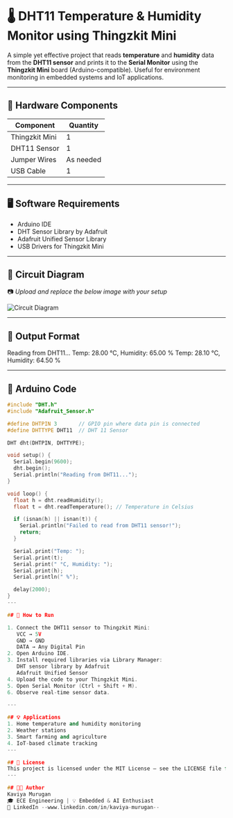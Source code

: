 # 🌡️ DHT11 Temperature & Humidity Monitor using Thingzkit Mini

A simple yet effective project that reads **temperature** and **humidity** data from the **DHT11 sensor** and prints it to the **Serial Monitor** using the **Thingzkit Mini** board (Arduino-compatible). Useful for environment monitoring in embedded systems and IoT applications.

---
## 🔧 Hardware Components

| Component         | Quantity |
|-------------------|----------|
| Thingzkit Mini    | 1        |
| DHT11 Sensor      | 1        |
| Jumper Wires      | As needed|
| USB Cable         | 1        |

---
## 🖥️ Software Requirements

- Arduino IDE
- DHT Sensor Library by Adafruit
- Adafruit Unified Sensor Library
- USB Drivers for Thingzkit Mini

---
## 🧠 Circuit Diagram

📷 _Upload and replace the below image with your setup_

![Circuit Diagram](images/circuit.jpg)

---
## 📌 Output Format

Reading from DHT11...
Temp: 28.00 °C, Humidity: 65.00 %
Temp: 28.10 °C, Humidity: 64.50 %

---

## 📄 Arduino Code

```cpp
#include "DHT.h"
#include "Adafruit_Sensor.h"

#define DHTPIN 3       // GPIO pin where data pin is connected
#define DHTTYPE DHT11  // DHT 11 Sensor

DHT dht(DHTPIN, DHTTYPE);

void setup() {
  Serial.begin(9600);
  dht.begin();
  Serial.println("Reading from DHT11...");
}

void loop() {
  float h = dht.readHumidity();
  float t = dht.readTemperature(); // Temperature in Celsius

  if (isnan(h) || isnan(t)) {
    Serial.println("Failed to read from DHT11 sensor!");
    return;
  }

  Serial.print("Temp: ");
  Serial.print(t);
  Serial.print(" °C, Humidity: ");
  Serial.print(h);
  Serial.println(" %");

  delay(2000);
}
---

## 🚀 How to Run

1. Connect the DHT11 sensor to Thingzkit Mini:
   VCC → 5V
   GND → GND
   DATA → Any Digital Pin
2. Open Arduino IDE.
3. Install required libraries via Library Manager:
   DHT sensor library by Adafruit
   Adafruit Unified Sensor
4. Upload the code to your Thingzkit Mini.
5. Open Serial Monitor (Ctrl + Shift + M).
6. Observe real-time sensor data.

---

## 💡 Applications
1. Home temperature and humidity monitoring
2. Weather stations
3. Smart farming and agriculture
4. IoT-based climate tracking
---

## 📜 License
This project is licensed under the MIT License – see the LICENSE file for details.
---

## 👩‍💻 Author
Kaviya Murugan
🎓 ECE Engineering | 💡 Embedded & AI Enthusiast
🔗 LinkedIn --www.linkedin.com/in/kaviya-murugan--








